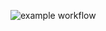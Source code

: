 ![example workflow](https://github.com/hejersbo/CashRegisterCore/actions/workflows/dotnet.yml/badge.svg)
